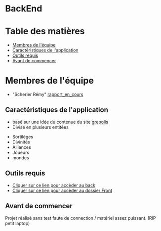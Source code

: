 # BackEnd

# Table des matières
* [Membres de l'équipe](#team-members)
* [Caractéristiques de l'application](#features)
* [Outils requis](#requirements)
* [Avant de commencer](#getting-started)


# <a name="team-members"></a>Membres de l'équipe
* "Scherier Rémy" [rapport_en_cours](https://github.com/DarekaSama)


## <a name="features"></a>Caractéristiques de l'application

* basé sur une idée du contenue du site [grepolis](www.grepolis.com)
* Divisé en plusieurs entitées 
- Sortilèges
- Divinités
- Alliances
- Joueurs
- mondes

## <a name="requirements"></a>Outils requis

- [Cliquer sur ce lien pour accèder au back](https://grepolisfr.herokuapp.com/)
- [Cliquer sur ce lien pour accèder au dossier Front](https://github.com/ProjetAngular/front_end)

## <a name="getting-started"></a>Avant de commencer

Projet réalisé sans test faute de connection / matériel assez puissant. (RIP petit laptop)

